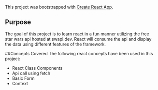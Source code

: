This project was bootstrapped with [Create React App](https://github.com/facebook/create-react-app).

## Purpose

The goal of this project is to learn react in a fun manner utilizing the free star wars api hosted at swapi.dev. React will consume the api and display the data using different features of the framework.

##Concepts Covered
The following react concepts have been used in this project:
* React Class Components
* Api call using fetch
* Basic Form
* Context
